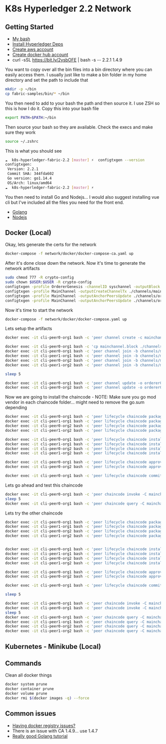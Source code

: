 K8s Hyperledger 2.2 Network
======================================

## Getting Started
- [My bash](https://github.com/ohmyzsh/ohmyzsh)
- [Install Hyperledger Deps](https://hyperledger-fabric.readthedocs.io/en/release-2.2/install.html)
- [Create aws account](aws.amazon.com)
- [Create docker hub account](https://hub.docker.com/)
- curl -sSL https://bit.ly/2ysbOFE | bash -s -- 2.2.1 1.4.9

You want to copy over all the bin files into a bin directory where you can easily access them. I usually just like to make a bin folder in my home directory and set the path to include that
```bash
mkdir -p ~/bin
cp fabric-samples/bin/* ~/bin
```

You then need to add to your bash the path and then source it. I use ZSH so this is how I do it. Copy this into your bash file
```bash
export PATH=$PATH:~/bin
```

Then source your bash so they are available. Check the execs and make sure they work
```bash
source ~/.zshrc
```

This is what you should see
```bash
☁  k8s-hyperledger-fabric-2.2 [master] ⚡  configtxgen --version
configtxgen:
 Version: 2.2.1
 Commit SHA: 344fda602
 Go version: go1.14.4
 OS/Arch: linux/amd64
☁  k8s-hyperledger-fabric-2.2 [master] ⚡  
```

You then need to install Go and Nodejs... I would also suggest installing vue cli but I've included all the files you need for the front end.
- [Golang](https://golang.org/dl/)
- [Nodejs](https://nodejs.org/en/)

## Docker (Local)

Okay, lets generate the certs for the network
```bash
docker-compose -f network/docker/docker-compose-ca.yaml up
```

After it's done close down the network. Now it's time to generate the network artifacts
```bash
sudo chmod 777 -R crypto-config
sudo chown $USER:$USER -R crypto-config
configtxgen -profile OrdererGenesis -channelID syschannel -outputBlock ./orderer/genesis.block
configtxgen -profile MainChannel -outputCreateChannelTx ./channels/mainchannel.tx -channelID mainchannel
configtxgen -profile MainChannel -outputAnchorPeersUpdate ./channels/org1-anchors.tx -channelID mainchannel -asOrg org1
configtxgen -profile MainChannel -outputAnchorPeersUpdate ./channels/org2-anchors.tx -channelID mainchannel -asOrg org2
```

Now it's time to start the network
```bash
docker-compose -f network/docker/docker-compose.yaml up
```

Lets setup the artifacts
```bash
docker exec -it cli-peer0-org1 bash -c 'peer channel create -c mainchannel -f ./channels/mainchannel.tx -o orderer0:7050 --tls --cafile=/etc/hyperledger/orderers/msp/tlscacerts/orderers-ca-7054.pem'

docker exec -it cli-peer0-org1 bash -c 'cp mainchannel.block ./channels/'
docker exec -it cli-peer0-org1 bash -c 'peer channel join -b channels/mainchannel.block'
docker exec -it cli-peer1-org1 bash -c 'peer channel join -b channels/mainchannel.block'
docker exec -it cli-peer0-org2 bash -c 'peer channel join -b channels/mainchannel.block'
docker exec -it cli-peer1-org2 bash -c 'peer channel join -b channels/mainchannel.block'

sleep 5

docker exec -it cli-peer0-org1 bash -c 'peer channel update -o orderer0:7050 --tls --cafile=/etc/hyperledger/orderers/msp/tlscacerts/orderers-ca-7054.pem -c mainchannel -f channels/org1-anchors.tx'
docker exec -it cli-peer0-org2 bash -c 'peer channel update -o orderer0:7050 --tls --cafile=/etc/hyperledger/orderers/msp/tlscacerts/orderers-ca-7054.pem -c mainchannel -f channels/org2-anchors.tx'
```

Now we are going to install the chaincode - NOTE: Make sure you go mod vendor in each chaincode folder... might need to remove the go.sum depending
```bash
docker exec -it cli-peer0-org1 bash -c 'peer lifecycle chaincode package resource_types.tar.gz --path /opt/gopath/src/resource_types --lang golang --label resource_types_1'
docker exec -it cli-peer1-org1 bash -c 'peer lifecycle chaincode package resource_types.tar.gz --path /opt/gopath/src/resource_types --lang golang --label resource_types_1'
docker exec -it cli-peer0-org2 bash -c 'peer lifecycle chaincode package resource_types.tar.gz --path /opt/gopath/src/resource_types --lang golang --label resource_types_1'
docker exec -it cli-peer1-org2 bash -c 'peer lifecycle chaincode package resource_types.tar.gz --path /opt/gopath/src/resource_types --lang golang --label resource_types_1'

docker exec -it cli-peer0-org1 bash -c 'peer lifecycle chaincode install resource_types.tar.gz &> pkg.txt'
docker exec -it cli-peer1-org1 bash -c 'peer lifecycle chaincode install resource_types.tar.gz'
docker exec -it cli-peer0-org2 bash -c 'peer lifecycle chaincode install resource_types.tar.gz &> pkg.txt'
docker exec -it cli-peer1-org2 bash -c 'peer lifecycle chaincode install resource_types.tar.gz'

docker exec -it cli-peer0-org1 bash -c 'peer lifecycle chaincode approveformyorg -o orderer0:7050 --tls --cafile=/etc/hyperledger/orderers/msp/tlscacerts/orderers-ca-7054.pem --channelID mainchannel --name resource_types --version 1.0 --sequence 1 --package-id $(tail -n 1 pkg.txt | awk '\''NF>1{print $NF}'\'')'
docker exec -it cli-peer0-org2 bash -c 'peer lifecycle chaincode approveformyorg -o orderer0:7050 --tls --cafile=/etc/hyperledger/orderers/msp/tlscacerts/orderers-ca-7054.pem --channelID mainchannel --name resource_types --version 1.0 --sequence 1 --package-id $(tail -n 1 pkg.txt | awk '\''NF>1{print $NF}'\'')'

docker exec -it cli-peer0-org1 bash -c 'peer lifecycle chaincode commit -o orderer0:7050 --tls --cafile=/etc/hyperledger/orderers/msp/tlscacerts/orderers-ca-7054.pem --channelID mainchannel --name resource_types --version 1.0 --sequence 1'
```

Lets go ahead and test this chaincode
```bash
docker exec -it cli-peer0-org1 bash -c 'peer chaincode invoke -C mainchannel -n resource_types -c '\''{"Args":["Create","1","Raw Resource"]}'\'' -o orderer0:7050 --tls --cafile=/etc/hyperledger/orderers/msp/tlscacerts/orderers-ca-7054.pem'
sleep 5
docker exec -it cli-peer0-org1 bash -c 'peer chaincode query -C mainchannel -n resource_types -c '\''{"Args":["Index"]}'\'' -o orderer0:7050 --tls --cafile=/etc/hyperledger/orderers/msp/tlscacerts/orderers-ca-7054.pem'
```

Lets try the other chaincode
```bash
docker exec -it cli-peer0-org1 bash -c 'peer lifecycle chaincode package resources.tar.gz --path /opt/gopath/src/resources --lang golang --label resources_1'
docker exec -it cli-peer1-org1 bash -c 'peer lifecycle chaincode package resources.tar.gz --path /opt/gopath/src/resources --lang golang --label resources_1'
docker exec -it cli-peer0-org2 bash -c 'peer lifecycle chaincode package resources.tar.gz --path /opt/gopath/src/resources --lang golang --label resources_1'
docker exec -it cli-peer1-org2 bash -c 'peer lifecycle chaincode package resources.tar.gz --path /opt/gopath/src/resources --lang golang --label resources_1'


docker exec -it cli-peer0-org1 bash -c 'peer lifecycle chaincode install resources.tar.gz &> pkg.txt'
docker exec -it cli-peer1-org1 bash -c 'peer lifecycle chaincode install resources.tar.gz'
docker exec -it cli-peer0-org2 bash -c 'peer lifecycle chaincode install resources.tar.gz &> pkg.txt'
docker exec -it cli-peer1-org2 bash -c 'peer lifecycle chaincode install resources.tar.gz'

docker exec -it cli-peer0-org1 bash -c 'peer lifecycle chaincode approveformyorg -o orderer0:7050 --tls --cafile=/etc/hyperledger/orderers/msp/tlscacerts/orderers-ca-7054.pem --channelID mainchannel --name resources --version 1.0 --sequence 1 --package-id $(tail -n 1 pkg.txt | awk '\''NF>1{print $NF}'\'')'
docker exec -it cli-peer0-org2 bash -c 'peer lifecycle chaincode approveformyorg -o orderer0:7050 --tls --cafile=/etc/hyperledger/orderers/msp/tlscacerts/orderers-ca-7054.pem --channelID mainchannel --name resources --version 1.0 --sequence 1 --package-id $(tail -n 1 pkg.txt | awk '\''NF>1{print $NF}'\'')'

docker exec -it cli-peer0-org1 bash -c 'peer lifecycle chaincode commit -o orderer0:7050 --tls --cafile=/etc/hyperledger/orderers/msp/tlscacerts/orderers-ca-7054.pem --channelID mainchannel --name resources --version 1.0 --sequence 1'

sleep 5

docker exec -it cli-peer0-org1 bash -c 'peer chaincode invoke -C mainchannel -n resources -c '\''{"Args":["Create","1","Iron Ore","1"]}'\'' -o orderer0:7050 --tls --cafile=/etc/hyperledger/orderers/msp/tlscacerts/orderers-ca-7054.pem'
docker exec -it cli-peer0-org1 bash -c 'peer chaincode invoke -C mainchannel -n resources -c '\''{"Args":["Create","2","Copper Ore","1"]}'\'' -o orderer0:7050 --tls --cafile=/etc/hyperledger/orderers/msp/tlscacerts/orderers-ca-7054.pem'
sleep 5
docker exec -it cli-peer0-org1 bash -c 'peer chaincode query -C mainchannel -n resources -c '\''{"Args":["Index"]}'\'' -o orderer0:7050 --tls --cafile=/etc/hyperledger/orderers/msp/tlscacerts/orderers-ca-7054.pem'
docker exec -it cli-peer1-org1 bash -c 'peer chaincode query -C mainchannel -n resources -c '\''{"Args":["Index"]}'\'' -o orderer0:7050 --tls --cafile=/etc/hyperledger/orderers/msp/tlscacerts/orderers-ca-7054.pem'
docker exec -it cli-peer0-org2 bash -c 'peer chaincode query -C mainchannel -n resources -c '\''{"Args":["Index"]}'\'' -o orderer0:7050 --tls --cafile=/etc/hyperledger/orderers/msp/tlscacerts/orderers-ca-7054.pem'
docker exec -it cli-peer1-org2 bash -c 'peer chaincode query -C mainchannel -n resources -c '\''{"Args":["Index"]}'\'' -o orderer0:7050 --tls --cafile=/etc/hyperledger/orderers/msp/tlscacerts/orderers-ca-7054.pem'
```

## Kubernetes - Minikube (Local)

## Commands
Clean all docker things
```bash
docker system prune 
docker container prune
docker volume prune 
docker rmi $(docker images -q) --force
```

## Common issues

- [Having docker registry issues?](https://github.com/moby/moby/issues/22635)
- There is an issue with CA 1.4.9... use 1.4.7
- [Really good Golang tutorial](https://chainhero.io/2018/06/tutorial-build-blockchain-app-v1-1-0/)
